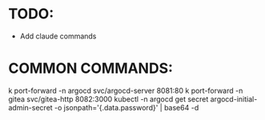 # TODO:
- Add claude commands

# COMMON COMMANDS:
k port-forward -n argocd svc/argocd-server 8081:80
k port-forward -n gitea svc/gitea-http 8082:3000
kubectl -n argocd get secret argocd-initial-admin-secret -o jsonpath='{.data.password}' | base64 -d
